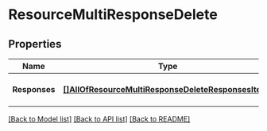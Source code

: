 # ResourceMultiResponseDelete

## Properties
Name | Type | Description | Notes
------------ | ------------- | ------------- | -------------
**Responses** | [**[]AllOfResourceMultiResponseDeleteResponsesItems**](interface{}.md) |  | [optional] [default to null]

[[Back to Model list]](../README.md#documentation-for-models) [[Back to API list]](../README.md#documentation-for-api-endpoints) [[Back to README]](../README.md)

